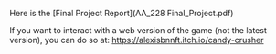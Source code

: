 Here is the [Final Project Report](AA_228 Final_Project.pdf)

If you want to interact with a web version of the game (not the latest version), you can do so at: https://alexisbnnft.itch.io/candy-crusher